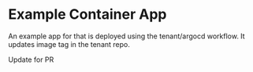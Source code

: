 # Example Container App

An example app for that is deployed using the tenant/argocd workflow. It updates image tag in the tenant repo.

Update for PR
